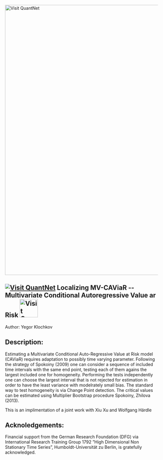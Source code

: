 [<img src="https://github.com/QuantLet/Styleguide-and-FAQ/blob/master/pictures/banner.png" width="888" alt="Visit QuantNet">](http://quantlet.de/)

## [<img src="https://github.com/QuantLet/Styleguide-and-FAQ/blob/master/pictures/qloqo.png" alt="Visit QuantNet">](http://quantlet.de/) **Localizing MV-CAViaR -- Multivariate Conditional Autoregressive Value ar Risk** [<img src="https://github.com/QuantLet/Styleguide-and-FAQ/blob/master/pictures/QN2.png" width="60" alt="Visit QuantNet 2.0">](http://quantlet.de/)

Author: Yegor Klochkov

## Description:

Estimating a Multivariate Conditional Auto-Regressive Value at Risk model (CAViaR) requires adaptation to possibly time varying parameter. Following the strategy of Spokoiny (2009) one can consider a sequence of included time intervals with the same end point, testing each of them agains the largest included one for homogeneity. Performing the tests independently one can choose the largest interval that is not rejected for estimation in order to have the least variance with modelrately small bias. The standard way to test homogeneity is via Change Point detection. The critical values can be estimated using Multiplier Bootstrap procedure Spokoiny, Zhilova (2013).

This is an implimentation of a joint work with Xiu Xu and Wolfgang Härdle

## Acknoledgements:

Financial support from the German Research Foundation (DFG) via International Research Training Group 1792 ”High Dimensional Non Stationary Time Series”, Humboldt-Universität zu Berlin, is gratefully acknowledged.


